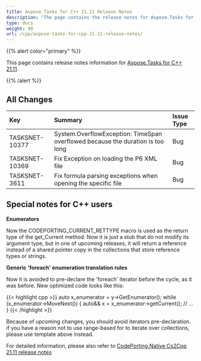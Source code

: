```yaml
---
title: Aspose.Tasks for C++ 21.11 Release Notes
description: "The page contains the release notes for Aspose.Tasks for C++ 21.11."
type: docs
weight: 90
url: /cpp/aspose-tasks-for-cpp-21-11-release-notes/
---
```


{{% alert color="primary" %}} 

This page contains release notes information for [Aspose.Tasks for C++ 21.11](https://downloads.aspose.com/tasks/cpp/new-releases/aspose.tasks-for-c---21.11/).

{{% /alert %}}

## **All Changes**
|**Key**|**Summary**|**Issue Type**|
| :- | :- | :- |
| TASKSNET-10377 | System.OverflowException: TimeSpan overflowed because the duration is too long | Bug |
| TASKSNET-10369 | Fix Exception on loading the P6 XML file | Bug |
| TASKSNET-3611 | Fix formula parsing exceptions when opening the specific file | Bug |

## **Special notes for C++ users**

**Enumerators**

Now the CODEPORTING_CURRENT_RETTYPE macro is used as the return type of the get_Current method. Now it is just a stub that do not modify its argument type, but in one of upcoming releases, it will return a reference instead of a shared pointer copy in the collections that store reference types or strings.

**Generic 'foreach' enumeration translation rules**

Now it is avoided to pre-declare the 'foreach' iterator before the cycle, as it was before. New optimized code looks like this:

{{< highlight cpp >}}
auto x_enumerator = y->GetEnumerator();
while (x_enumerator->MoveNext())
{
   auto&& x = x_enumerator->getCurrent();
   // ...
}
{{< /highlight >}}

Because of upcoming changes, you should avoid iterators pre-declaration. if you have a reason not to use range-based for to iterate over collections, please use template above instead.

For detailed information, please also refer to [CodePorting.Native Cs2Cpp 21.11 release notes](https://docs.codeporting.com/native/cs2cpp/release-notes/2021/codeporting-native-cs2cpp-21-11)
